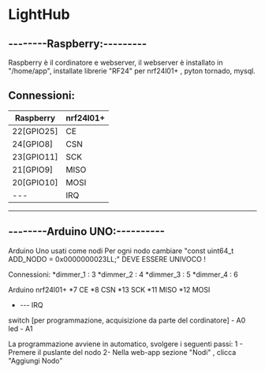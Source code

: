 # LightHub

## --------Raspberry:---------
Raspberry è il cordinatore e webserver, il webserver è installato in "/home/app", installate librerie "RF24" per nrf24l01+ , 
pyton tornado, mysql.

Connessioni:
-----------------------------
 Raspberry   |   nrf24l01+
-------------|---------------
 22[GPIO25]  |     CE
 24[GPIO8]   |     CSN
 23[GPIO11]  |     SCK
 21[GPIO9]   |     MISO
 20[GPIO10]  |     MOSI
  ---        |    IRQ
------------------------------

## --------Arduino UNO:----------
Arduino Uno usati come nodi
Per ogni nodo cambiare "const uint64_t ADD_NODO = 0x0000000023LL;" DEVE ESSERE UNIVOCO !

Connessioni:
*dimmer_1 : 3
*dimmer_2 : 4
*dimmer_3 : 5
*dimmer_4 : 6

Arduino      nrf24l01+
*7                CE
*8                CSN
*13               SCK
*11               MISO
*12               MOSI
*  ---            IRQ
  
switch [per programmazione, acquisizione da parte del cordinatore]  - A0
led - A1

La programmazione avviene in automatico, svolgere i seguenti passi:
1 - Premere il puslante del nodo
2- Nella web-app sezione "Nodi" , clicca "Aggiungi Nodo"


